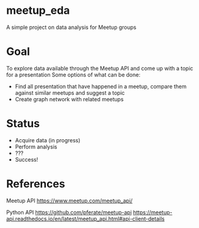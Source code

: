 # meetup_eda
A simple project on data analysis for Meetup groups

# Goal
To explore data available through the Meetup API and come up with a topic for a presentation
Some options of what can be done:
- Find all presentation that have happened in a meetup, compare them against similar meetups and suggest a topic
- Create graph network with related meetups

# Status
- Acquire data (in progress)
- Perform analysis
- ???
- Success!

# References
Meetup API
https://www.meetup.com/meetup_api/

Python API
https://github.com/pferate/meetup-api
https://meetup-api.readthedocs.io/en/latest/meetup_api.html#api-client-details
